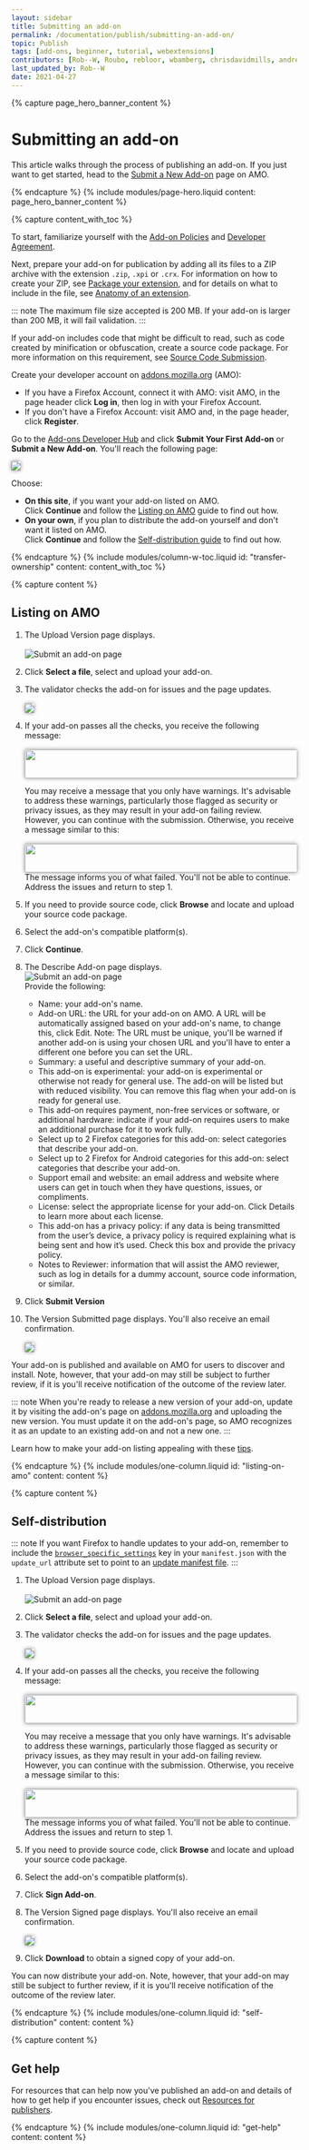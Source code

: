 ```yaml
---
layout: sidebar
title: Submitting an add-on
permalink: /documentation/publish/submitting-an-add-on/
topic: Publish
tags: [add-ons, beginner, tutorial, webextensions]
contributors: [Rob--W, Roubo, rebloor, wbamberg, chrisdavidmills, andrewtruongmoz]
last_updated_by: Rob--W
date: 2021-04-27
---
```


<!-- Page Hero Banner -->

{% capture page_hero_banner_content %}

# Submitting an add-on

This article walks through the process of publishing an add-on. If you just want to get started, head to the [Submit a New Add-on](https://addons.mozilla.org/developers/addon/submit/) page on AMO.

{% endcapture %}
{% include modules/page-hero.liquid
    content: page_hero_banner_content
%}

<!-- Content with Table of Contents Module -->

{% capture content_with_toc %}

To start, familiarize yourself with the [Add-on Policies](/documentation/publish/add-on-policies/) and [Developer Agreement](/documentation/publish/firefox-add-on-distribution-agreement/).

Next, prepare your add-on for publication by adding all its files to a ZIP archive with the extension `.zip`, `.xpi` or `.crx`. For information on how to create your ZIP, see [Package your extension](/documentation/publish/package-your-extension/), and for details on what to include in the file, see [Anatomy of an extension](https://developer.mozilla.org/Add-ons/WebExtensions/Anatomy_of_a_WebExtension).

::: note
The maximum file size accepted is 200 MB. If your add-on is larger than 200 MB, it will fail validation.
:::

If your add-on includes code that might be difficult to read, such as code created by minification or obfuscation, create a source code package. For more information on this requirement, see [Source Code Submission](/documentation/publish/source-code-submission/).

Create your developer account on [addons.mozilla.org](https://addons.mozilla.org) (AMO):

- If you have a Firefox Account, connect it with AMO: visit AMO, in the page header click **Log in**, then log in with your Firefox Account.
- If you don't have a Firefox Account: visit AMO and, in the page header, click **Register**.

Go to the [Add-ons Developer Hub](https://addons.mozilla.org/developers/) and click **Submit Your First Add-on** or **Submit a New Add-on**. You'll reach the following page:

<img src="/assets/img/publish/newstepone.png" style="box-shadow:0 0 0.5em gray;" />

Choose:

- **On this site**, if you want your add-on listed on AMO. <br/> Click **Continue** and follow the [Listing on AMO](#listing-on-amo) guide to find out how.
- **On your own**, if you plan to distribute the add-on yourself and don't want it listed on AMO. <br/> Click **Continue** and follow the [Self-distribution guide](#self-distribution) to find out how.

{% endcapture %}
{% include modules/column-w-toc.liquid
  id: "transfer-ownership"
  content: content_with_toc
%}

<!-- END: Content with Table of Contents -->
<!-- Single Column Body Module -->

{% capture content %}

## Listing on AMO

1. The Upload Version page displays. <br/><br/> ![Submit an add-on page](/assets/img/publish/Submit_add_on_before_upload.png)

2. Click **Select a file**, select and upload your add-on.

3. The validator checks the add-on for issues and the page updates. <br/><br/> <img src="/assets/img/publish/Submit_add_on_after_upload.png" style="box-shadow:0 0 0.5em gray;" />

4. If your add-on passes all the checks, you receive the following message: <br/><br/> <img src="/assets/img/publish/uploadsuccess.png" style="box-shadow:0px 0px 0.5em gray; height:50px; width:500px;" />

   You may receive a message that you only have warnings. It's advisable to address these warnings, particularly those flagged as security or privacy issues, as they may result in your add-on failing review. However, you can continue with the submission.
   Otherwise, you receive a message similar to this: <br/><br/> <img src="/assets/img/publish/errorsubmit.png" style="box-shadow:0px 0px 0.5em gray; height:50px; width:500px;" /> <br/>
   The message informs you of what failed. You'll not be able to continue. Address the issues and return to step 1.

5. If you need to provide source code, click **Browse** and locate and upload your source code package.
6. Select the add-on's compatible platform(s).
7. Click **Continue**.
8. The Describe Add-on page displays. <br/> ![Submit an add-on page](/assets/img/publish/Submit_add_on_describe_add_on.png) <br/>
   Provide the following:
   - Name: your add-on's name.
   - Add-on URL: the URL for your add-on on AMO. A URL will be automatically assigned based on your add-on's name, to change this, click Edit. Note: The URL must be unique, you'll be warned if another add-on is using your chosen URL and you'll have to enter a different one before you can set the URL.
   - Summary: a useful and descriptive summary of your add-on.
   - This add-on is experimental: your add-on is experimental or otherwise not ready for general use. The add-on will be listed but with reduced visibility. You can remove this flag when your add-on is ready for general use.
   - This add-on requires payment, non-free services or software, or additional hardware: indicate if your add-on requires users to make an additional purchase for it to work fully.
   - Select up to 2 Firefox categories for this add-on: select categories that describe your add-on.
   - Select up to 2 Firefox for Android categories for this add-on: select categories that describe your add-on.
   - Support email and website: an email address and website where users can get in touch when they have questions, issues, or compliments.
   - License: select the appropriate license for your add-on. Click Details to learn more about each license.
   - This add-on has a privacy policy: if any data is being transmitted from the user’s device, a privacy policy is required explaining what is being sent and how it’s used. Check this box and provide the privacy policy.
   - Notes to Reviewer: information that will assist the AMO reviewer, such as log in details for a dummy account, source code information, or similar.
9. Click **Submit Version**
10. The Version Submitted page displays. You'll also receive an email confirmation. <br/><br/> <img src="/assets/img/publish/Submit_add_on_version_submitted.png" style="box-shadow:0 0 0.5em gray;" /> <br/>

Your add-on is published and available on AMO for users to discover and install. Note, however, that your add-on may still be subject to further review, if it is you'll receive notification of the outcome of the review later.

::: note
When you're ready to release a new version of your add-on, update it by visiting the add-on's page on [addons.mozilla.org](https://addons.mozilla.org) and uploading the new version. You must update it on the add-on's page, so AMO recognizes it as an update to an existing add-on and not a new one.
:::

Learn how to make your add-on listing appealing with these [tips](/documentation/develop/create-an-appealing-listing/).

{% endcapture %}
{% include modules/one-column.liquid
  id: "listing-on-amo"
  content: content
%}

<!-- END: Single Column Body Module -->
<!-- Single Column Body Module -->

{% capture content %}

## Self-distribution

::: note
If you want Firefox to handle updates to your add-on, remember to include the [`browser_specific_settings`](https://developer.mozilla.org/docs/Mozilla/Add-ons/WebExtensions/manifest.json/browser_specific_settings) key in your `manifest.json` with the `update_url` attribute set to point to an [update manifest file](https://developer.mozilla.org/Add-ons/Updates).
:::

1. The Upload Version page displays. <br/><br/> ![Submit an add-on page](/assets/img/publish/Submit_add_on_before_upload.png)

2. Click **Select a file**, select and upload your add-on.
3. The validator checks the add-on for issues and the page updates. <br/><br/> <img src="/assets/img/publish/Submit_add_on_after_upload.png" style="box-shadow:0 0 0.5em gray;" />
4. If your add-on passes all the checks, you receive the following message: <br/><br/> <img src="/assets/img/publish/uploadsuccess.png" style="box-shadow:0px 0px 0.5em gray; height:50px; width:500px;" />

   You may receive a message that you only have warnings. It's advisable to address these warnings, particularly those flagged as security or privacy issues, as they may result in your add-on failing review. However, you can continue with the submission.
   Otherwise, you receive a message similar to this: <br/><br/> <img src="/assets/img/publish/errorsubmit.png" style="box-shadow:0px 0px 0.5em gray; height:50px; width:500px;" /> <br/>
   The message informs you of what failed. You'll not be able to continue. Address the issues and return to step 1.

5. If you need to provide source code, click **Browse** and locate and upload your source code package.
6. Select the add-on's compatible platform(s).
7. Click **Sign Add-on**.
8. The Version Signed page displays. You'll also receive an email confirmation. <br/><br/> <img src="/assets/img/publish/Submit_add_version_signed.png" style="box-shadow:0 0 0.5em gray;" />
9. Click **Download** to obtain a signed copy of your add-on.

You can now distribute your add-on. Note, however, that your add-on may still be subject to further review, if it is you'll receive notification of the outcome of the review later.

{% endcapture %}
{% include modules/one-column.liquid
  id: "self-distribution"
  content: content
%}

<!-- END: Single Column Body Module -->
<!-- Single Column Body Module -->

{% capture content %}

## Get help

For resources that can help now you've published an add-on and details of how to get help if you encounter issues, check out [Resources for publishers](/documentation/manage/resources-for-publishers/).

{% endcapture %}
{% include modules/one-column.liquid
  id: "get-help"
  content: content
%}

<!-- END: Single Column Body Module -->


